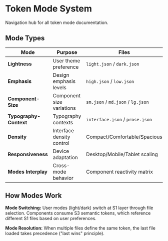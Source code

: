 # Token Mode System

Navigation hub for all token mode documentation.

## **Mode Types**

| Mode | Purpose | Files | Documentation |
|---|---|---|---|
| **Lightness** | User theme preference | `light.json` / `dark.json` | [01-lightness.md](./01-lightness.md) |
| **Emphasis** | Design emphasis levels | `high.json` / `low.json` | [02-emphasis.md](./02-emphasis.md) |
| **Component-Size** | Component size variations | `sm.json` / `md.json` / `lg.json` | [03-component-size.md](./03-component-size.md) |
| **Typography-Context** | Typography contexts | `interface.json` / `prose.json` | [04-typography-context.md](./04-typography-context.md) |
| **Density** | Interface density control | Compact/Comfortable/Spacious | [05-density.md](./05-density.md) |
| **Responsiveness** | Device adaptation | Desktop/Mobile/Tablet scaling | [06-responsiveness.md](./06-responsiveness.md) |
| **Modes Interplay** | Cross-mode behavior | Component reactivity matrix | [99-modes-interplay.md](./99-modes-interplay.md) |

## **How Modes Work**

**Mode Switching:** User modes (light/dark) switch at S1 layer through file selection. Components consume S3 semantic tokens, which reference different S1 files based on user preferences.

**Mode Resolution:** When multiple files define the same token, the last file loaded takes precedence ("last wins" principle).